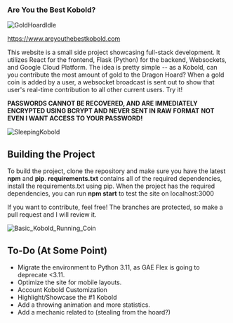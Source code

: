 ### Are You the Best Kobold?
![GoldHoardIdle](https://github.com/Todd-C-Goldfarb/areyouthebestkobold/assets/132838573/ab82328a-9b69-4fcd-b622-6ac4c0a6ca29)

https://www.areyouthebestkobold.com

This website is a small side project showcasing full-stack development. It utilizes React for the frontend, Flask (Python) for the backend, Websockets, and Google Cloud Platform.
The idea is pretty simple -- as a Kobold, can you contribute the most amount of gold to the Dragon Hoard?
When a gold coin is added by a user, a websocket broadcast is sent out to show that user's real-time contribution to all other current users. Try it!

**PASSWORDS CANNOT BE RECOVERED, AND ARE IMMEDIATELY ENCRYPTED USING BCRYPT AND NEVER SENT IN RAW FORMAT**
**NOT EVEN I WANT ACCESS TO YOUR PASSWORD!**

![SleepingKobold](https://github.com/Todd-C-Goldfarb/areyouthebestkobold/assets/132838573/dcb01f3a-a399-4643-a6c8-7c532c0d3326)

## Building the Project

To build the project, clone the repository and make sure you have the latest **npm** and **pip**.
**requirements.txt** contains all of the required dependencies, install the requirements.txt using pip.
When the project has the required dependencies, you can run **npm start** to test the site on localhost:3000

If you want to contribute, feel free! The branches are protected, so make a pull request and I will review it.

![Basic_Kobold_Running_Coin](https://github.com/Todd-C-Goldfarb/areyouthebestkobold/assets/132838573/41400e3c-69ac-4c5a-9669-c3b55f9c039e)

## To-Do (At Some Point)
- Migrate the environment to Python 3.11, as GAE Flex is going to deprecate <3.11.
- Optimize the site for mobile layouts.
- Account Kobold Customization
- Highlight/Showcase the #1 Kobold
- Add a throwing animation and more statistics.
- Add a mechanic related to (stealing from the hoard?)
